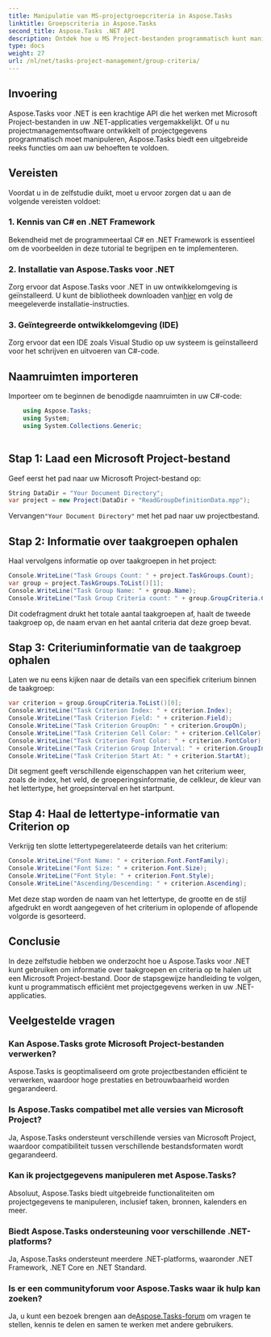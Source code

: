 ```yaml
---
title: Manipulatie van MS-projectgroepcriteria in Aspose.Tasks
linktitle: Groepscriteria in Aspose.Tasks
second_title: Aspose.Tasks .NET API
description: Ontdek hoe u MS Project-bestanden programmatisch kunt manipuleren in .NET met behulp van Aspose.Tasks. Stapsgewijze voorbeelden van taakgroep- en criteriuminformatie ophalen.
type: docs
weight: 27
url: /nl/net/tasks-project-management/group-criteria/
---
```

## Invoering
Aspose.Tasks voor .NET is een krachtige API die het werken met Microsoft Project-bestanden in uw .NET-applicaties vergemakkelijkt. Of u nu projectmanagementsoftware ontwikkelt of projectgegevens programmatisch moet manipuleren, Aspose.Tasks biedt een uitgebreide reeks functies om aan uw behoeften te voldoen.
## Vereisten
Voordat u in de zelfstudie duikt, moet u ervoor zorgen dat u aan de volgende vereisten voldoet:
### 1. Kennis van C# en .NET Framework
Bekendheid met de programmeertaal C# en .NET Framework is essentieel om de voorbeelden in deze tutorial te begrijpen en te implementeren.
### 2. Installatie van Aspose.Tasks voor .NET
 Zorg ervoor dat Aspose.Tasks voor .NET in uw ontwikkelomgeving is geïnstalleerd. U kunt de bibliotheek downloaden van[hier](https://releases.aspose.com/tasks/net/) en volg de meegeleverde installatie-instructies.
### 3. Geïntegreerde ontwikkelomgeving (IDE)
Zorg ervoor dat een IDE zoals Visual Studio op uw systeem is geïnstalleerd voor het schrijven en uitvoeren van C#-code.

## Naamruimten importeren
Importeer om te beginnen de benodigde naamruimten in uw C#-code:
```csharp
    using Aspose.Tasks;
    using System;
    using System.Collections.Generic;
    
```
## Stap 1: Laad een Microsoft Project-bestand
Geef eerst het pad naar uw Microsoft Project-bestand op:
```csharp
String DataDir = "Your Document Directory";
var project = new Project(DataDir + "ReadGroupDefinitionData.mpp");
```
 Vervangen`"Your Document Directory"` met het pad naar uw projectbestand.
## Stap 2: Informatie over taakgroepen ophalen
Haal vervolgens informatie op over taakgroepen in het project:
```csharp
Console.WriteLine("Task Groups Count: " + project.TaskGroups.Count);
var group = project.TaskGroups.ToList()[1];
Console.WriteLine("Task Group Name: " + group.Name);
Console.WriteLine("Task Group Criteria count: " + group.GroupCriteria.Count);
```
Dit codefragment drukt het totale aantal taakgroepen af, haalt de tweede taakgroep op, de naam ervan en het aantal criteria dat deze groep bevat.
## Stap 3: Criteriuminformatie van de taakgroep ophalen
Laten we nu eens kijken naar de details van een specifiek criterium binnen de taakgroep:
```csharp
var criterion = group.GroupCriteria.ToList()[0];
Console.WriteLine("Task Criterion Index: " + criterion.Index);
Console.WriteLine("Task Criterion Field: " + criterion.Field);
Console.WriteLine("Task Criterion GroupOn: " + criterion.GroupOn);
Console.WriteLine("Task Criterion Cell Color: " + criterion.CellColor);
Console.WriteLine("Task Criterion Font Color: " + criterion.FontColor);
Console.WriteLine("Task Criterion Group Interval: " + criterion.GroupInterval);
Console.WriteLine("Task Criterion Start At: " + criterion.StartAt);
```
Dit segment geeft verschillende eigenschappen van het criterium weer, zoals de index, het veld, de groeperingsinformatie, de celkleur, de kleur van het lettertype, het groepsinterval en het startpunt.
## Stap 4: Haal de lettertype-informatie van Criterion op
Verkrijg ten slotte lettertypegerelateerde details van het criterium:
```csharp
Console.WriteLine("Font Name: " + criterion.Font.FontFamily);
Console.WriteLine("Font Size: " + criterion.Font.Size);
Console.WriteLine("Font Style: " + criterion.Font.Style);
Console.WriteLine("Ascending/Descending: " + criterion.Ascending);
```
Met deze stap worden de naam van het lettertype, de grootte en de stijl afgedrukt en wordt aangegeven of het criterium in oplopende of aflopende volgorde is gesorteerd.

## Conclusie
In deze zelfstudie hebben we onderzocht hoe u Aspose.Tasks voor .NET kunt gebruiken om informatie over taakgroepen en criteria op te halen uit een Microsoft Project-bestand. Door de stapsgewijze handleiding te volgen, kunt u programmatisch efficiënt met projectgegevens werken in uw .NET-applicaties.
## Veelgestelde vragen
### Kan Aspose.Tasks grote Microsoft Project-bestanden verwerken?
Aspose.Tasks is geoptimaliseerd om grote projectbestanden efficiënt te verwerken, waardoor hoge prestaties en betrouwbaarheid worden gegarandeerd.
### Is Aspose.Tasks compatibel met alle versies van Microsoft Project?
Ja, Aspose.Tasks ondersteunt verschillende versies van Microsoft Project, waardoor compatibiliteit tussen verschillende bestandsformaten wordt gegarandeerd.
### Kan ik projectgegevens manipuleren met Aspose.Tasks?
Absoluut, Aspose.Tasks biedt uitgebreide functionaliteiten om projectgegevens te manipuleren, inclusief taken, bronnen, kalenders en meer.
### Biedt Aspose.Tasks ondersteuning voor verschillende .NET-platforms?
Ja, Aspose.Tasks ondersteunt meerdere .NET-platforms, waaronder .NET Framework, .NET Core en .NET Standard.
### Is er een communityforum voor Aspose.Tasks waar ik hulp kan zoeken?
 Ja, u kunt een bezoek brengen aan de[Aspose.Tasks-forum](https://forum.aspose.com/c/tasks/15) om vragen te stellen, kennis te delen en samen te werken met andere gebruikers.